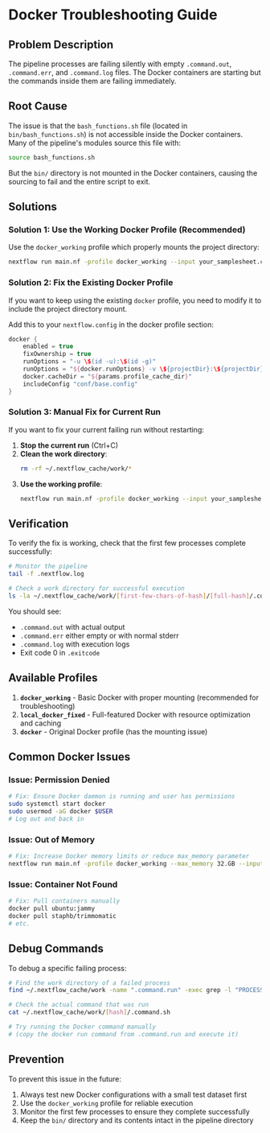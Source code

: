 # Docker Troubleshooting Guide

## Problem Description

The pipeline processes are failing silently with empty `.command.out`, `.command.err`, and `.command.log` files. The Docker containers are starting but the commands inside them are failing immediately.

## Root Cause

The issue is that the `bash_functions.sh` file (located in `bin/bash_functions.sh`) is not accessible inside the Docker containers. Many of the pipeline's modules source this file with:

```bash
source bash_functions.sh
```

But the `bin/` directory is not mounted in the Docker containers, causing the sourcing to fail and the entire script to exit.

## Solutions

### Solution 1: Use the Working Docker Profile (Recommended)

Use the `docker_working` profile which properly mounts the project directory:

```bash
nextflow run main.nf -profile docker_working --input your_samplesheet.csv --outdir results
```

### Solution 2: Fix the Existing Docker Profile

If you want to keep using the existing `docker` profile, you need to modify it to include the project directory mount.

Add this to your `nextflow.config` in the docker profile section:

```groovy
docker {
    enabled = true
    fixOwnership = true
    runOptions = "-u \$(id -u):\$(id -g)"
    runOptions = "${docker.runOptions} -v \${projectDir}:\${projectDir}"
    docker.cacheDir = "${params.profile_cache_dir}"
    includeConfig "conf/base.config"
}
```

### Solution 3: Manual Fix for Current Run

If you want to fix your current failing run without restarting:

1. **Stop the current run** (Ctrl+C)
2. **Clean the work directory**:
   ```bash
   rm -rf ~/.nextflow_cache/work/*
   ```
3. **Use the working profile**:
   ```bash
   nextflow run main.nf -profile docker_working --input your_samplesheet.csv --outdir results
   ```

## Verification

To verify the fix is working, check that the first few processes complete successfully:

```bash
# Monitor the pipeline
tail -f .nextflow.log

# Check a work directory for successful execution
ls -la ~/.nextflow_cache/work/[first-few-chars-of-hash]/[full-hash]/.command.*
```

You should see:
- `.command.out` with actual output
- `.command.err` either empty or with normal stderr
- `.command.log` with execution logs
- Exit code 0 in `.exitcode`

## Available Profiles

1. **`docker_working`** - Basic Docker with proper mounting (recommended for troubleshooting)
2. **`local_docker_fixed`** - Full-featured Docker with resource optimization and caching
3. **`docker`** - Original Docker profile (has the mounting issue)

## Common Docker Issues

### Issue: Permission Denied
```bash
# Fix: Ensure Docker daemon is running and user has permissions
sudo systemctl start docker
sudo usermod -aG docker $USER
# Log out and back in
```

### Issue: Out of Memory
```bash
# Fix: Increase Docker memory limits or reduce max_memory parameter
nextflow run main.nf -profile docker_working --max_memory 32.GB --input samplesheet.csv --outdir results
```

### Issue: Container Not Found
```bash
# Fix: Pull containers manually
docker pull ubuntu:jammy
docker pull staphb/trimmomatic
# etc.
```

## Debug Commands

To debug a specific failing process:

```bash
# Find the work directory of a failed process
find ~/.nextflow_cache/work -name ".command.run" -exec grep -l "PROCESS_NAME" {} \;

# Check the actual command that was run
cat ~/.nextflow_cache/work/[hash]/.command.sh

# Try running the Docker command manually
# (copy the docker run command from .command.run and execute it)
```

## Prevention

To prevent this issue in the future:
1. Always test new Docker configurations with a small test dataset first
2. Use the `docker_working` profile for reliable execution
3. Monitor the first few processes to ensure they complete successfully
4. Keep the `bin/` directory and its contents intact in the pipeline directory